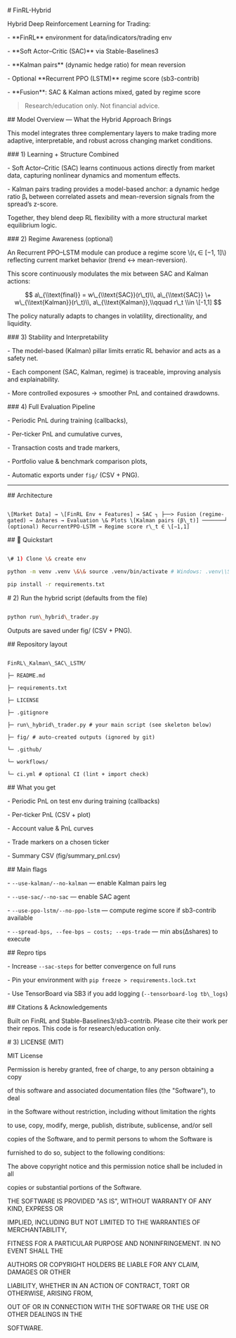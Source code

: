 \# FinRL-Hybrid





Hybrid Deep Reinforcement Learning for Trading:

\- \*\*FinRL\*\* environment for data/indicators/trading env

\- \*\*Soft Actor–Critic (SAC)\*\* via Stable-Baselines3

\- \*\*Kalman pairs\*\* (dynamic hedge ratio) for mean reversion

\- Optional \*\*Recurrent PPO (LSTM)\*\* regime score (sb3-contrib)

\- \*\*Fusion\*\*: SAC \& Kalman actions mixed, gated by regime score





> Research/education only. Not financial advice.



\## Model Overview — What the Hybrid Approach Brings



This model integrates three complementary layers to make trading more adaptive, interpretable, and robust across changing market conditions.



\### 1) Learning + Structure Combined

\- Soft Actor–Critic (SAC) learns continuous actions directly from market data, capturing nonlinear dynamics and momentum effects.  

\- Kalman pairs trading provides a model-based anchor: a dynamic hedge ratio βₜ between correlated assets and mean-reversion signals from the spread’s z-score.  

Together, they blend deep RL flexibility with a more structural market equilibrium logic.



\### 2) Regime Awareness (optional)

An Recurrent PPO–LSTM module can produce a regime score \\(rₜ ∈ \[−1, 1]\\) reflecting current market behavior (trend ↔ mean-reversion).  

This score continuously modulates the mix between SAC and Kalman actions:

```math

a\_{\\text{final}}

= w\_{\\text{SAC}}(r\_t)\\, a\_{\\text{SAC}}

\+ w\_{\\text{Kalman}}(r\_t)\\, a\_{\\text{Kalman}},\\qquad r\_t \\in \[-1,1]

```



The policy naturally adapts to changes in volatility, directionality, and liquidity.



\### 3) Stability and Interpretability

\- The model-based (Kalman) pillar limits erratic RL behavior and acts as a safety net.  

\- Each component (SAC, Kalman, regime) is traceable, improving analysis and explainability.  

\- More controlled exposures → smoother PnL and contained drawdowns.



\### 4) Full Evaluation Pipeline

\- Periodic PnL during training (callbacks),  

\- Per-ticker PnL and cumulative curves,  

\- Transaction costs and trade markers,  

\- Portfolio value \& benchmark comparison plots,  

\- Automatic exports under `fig/` (CSV + PNG).



---



\##  Architecture

```

\[Market Data] → \[FinRL Env + Features] → SAC ┐ ├──> Fusion (regime-gated) → Δshares → Evaluation \& Plots \[Kalman pairs (β\_t)] ───────┘ (optional) RecurrentPPO-LSTM → Regime score r\_t ∈ \[−1,1]

```

\## 🚀 Quickstart





```bash

\# 1) Clone \& create env

python -m venv .venv \&\& source .venv/bin/activate # Windows: .venv\\Scripts\\activate

pip install -r requirements.txt

```



\# 2) Run the hybrid script (defaults from the file)

```bash

python run\_hybrid\_trader.py

```

Outputs are saved under fig/ (CSV + PNG).



\## Repository layout

```

FinRL\_Kalman\_SAC\_LSTM/

├─ README.md

├─ requirements.txt

├─ LICENSE

├─ .gitignore

├─ run\_hybrid\_trader.py # your main script (see skeleton below)

├─ fig/ # auto-created outputs (ignored by git)

└─ .github/

└─ workflows/

└─ ci.yml # optional CI (lint + import check)

```



\## What you get



\- Periodic PnL on test env during training (callbacks)

\- Per-ticker PnL (CSV + plot)

\- Account value \& PnL curves

\- Trade markers on a chosen ticker

\- Summary CSV (fig/summary\_pnl.csv)



\## Main flags



\- ```--use-kalman/--no-kalman``` — enable Kalman pairs leg

\- ```--use-sac/--no-sac``` — enable SAC agent

\- ```--use-ppo-lstm/--no-ppo-lstm``` — compute regime score if sb3-contrib available

\-  ```--spread-bps, --fee-bps — costs; --eps-trade``` — min abs(Δshares) to execute



\## Repro tips



\- Increase ```--sac-steps``` for better convergence on full runs

\- Pin your environment with ```pip freeze > requirements.lock.txt```

\- Use TensorBoard via SB3 if you add logging (```--tensorboard-log tb\_logs```)



\## Citations \& Acknowledgements

Built on FinRL and Stable-Baselines3/sb3-contrib. Please cite their work per their repos. This code is for research/education only.



\# 3) LICENSE (MIT)

MIT License



Permission is hereby granted, free of charge, to any person obtaining a copy

of this software and associated documentation files (the "Software"), to deal

in the Software without restriction, including without limitation the rights

to use, copy, modify, merge, publish, distribute, sublicense, and/or sell

copies of the Software, and to permit persons to whom the Software is

furnished to do so, subject to the following conditions:



The above copyright notice and this permission notice shall be included in all

copies or substantial portions of the Software.



THE SOFTWARE IS PROVIDED "AS IS", WITHOUT WARRANTY OF ANY KIND, EXPRESS OR

IMPLIED, INCLUDING BUT NOT LIMITED TO THE WARRANTIES OF MERCHANTABILITY,

FITNESS FOR A PARTICULAR PURPOSE AND NONINFRINGEMENT. IN NO EVENT SHALL THE

AUTHORS OR COPYRIGHT HOLDERS BE LIABLE FOR ANY CLAIM, DAMAGES OR OTHER

LIABILITY, WHETHER IN AN ACTION OF CONTRACT, TORT OR OTHERWISE, ARISING FROM,

OUT OF OR IN CONNECTION WITH THE SOFTWARE OR THE USE OR OTHER DEALINGS IN THE

SOFTWARE.



